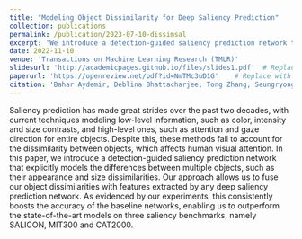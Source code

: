 ```yaml
---
title: "Modeling Object Dissimilarity for Deep Saliency Prediction"
collection: publications
permalink: /publication/2023-07-10-dissimsal
excerpt: 'We introduce a detection-guided saliency prediction network that explicitly models the differences between multiple objects, such as their appearance and size dissimilarities.'
date: 2022-11-10
venue: 'Transactions on Machine Learning Research (TMLR)'
slidesurl: 'http://academicpages.github.io/files/slides1.pdf'  # Replace with actual URL if available
paperurl: 'https://openreview.net/pdf?id=NmTMc3uD1G'    # Replace with actual URL if available
citation: 'Bahar Aydemir, Deblina Bhattacharjee, Tong Zhang, Seungryong Kim, Mathieu Salzmann, Sabine Süsstrunk. (2022). &quot; Modeling Object Dissimilarity for Deep Saliency Prediction.&quot; <i>Transactions on Machine Learning Research (TMLR)</i>.'
---
```


Saliency prediction has made great strides over the past two decades, with current techniques modeling low-level information, such as color, intensity and size contrasts, and high-level ones, such as attention and gaze direction for entire objects. Despite this, these methods fail to account for the dissimilarity between objects, which affects human visual attention. In this paper, we introduce a detection-guided saliency prediction network that explicitly models the differences between multiple objects, such as their appearance and size dissimilarities. Our approach allows us to fuse our object dissimilarities with features extracted by any deep saliency prediction network. As evidenced by our experiments, this consistently boosts the accuracy of the baseline networks, enabling us to outperform the state-of-the-art models on three saliency benchmarks, namely SALICON, MIT300 and CAT2000.
